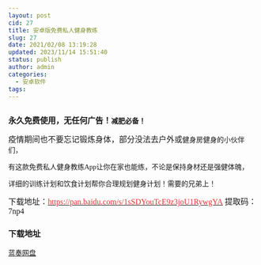 ```yaml
---
layout: post
cid: 27
title: 安卓版免费私人健身教练
slug: 27
date: 2021/02/08 13:19:28
updated: 2023/11/14 15:51:40
status: publish
author: admin
categories: 
  - 安卓软件
tags: 
---
```



<div alt="潮男心博客 www.cnx0.com" >
				<p>
	<span style="font-size:16px;"><span style="font-family:Microsoft YaHei;"><a class="pics" href="/upload/1/888552/images/20210208/20210208124550875087.png" rel="pics"><img src="http://www.aishoujizy.com/upload/1/888552/images/20210208/20210208124550875087.png" class="scrollLoading" data-url="/upload/1/888552/images/20210208/20210208124550875087.png" alt=""></a> <br></span></span>
</p>
<p>
	<span style="font-size:16px;"><span style="font-family:Microsoft YaHei;"><strong>永久免费使用，无任何广告！</strong></span></span><strong style='font-family:"font-size:16px;'>减肥必备！</strong>
</p>
<p>
	<span style="font-size:16px;"><span style="font-family:Microsoft YaHei;">疫情期间也不要忘记锻炼身体，部分没法去户外或</span></span><span style='font-family:"font-size:16px;'>健身房健身的小伙伴们，</span>
</p>
<p>
	<span style='font-family:"font-size:16px;'>有这款免费私人健身教练App让你在家也能练，不论是</span><span style='font-family:"font-size:16px;'>保持身材还是强健体魄，</span>
</p>
<p>
	<span style='font-family:"font-size:16px;'>详细的训练计划和饮食计划帮你合理规划健身计划！需要的兄弟上！</span>
</p>
<p>
	<span style="font-size:16px;"><span style="font-family:Microsoft YaHei;">下载地址：</span><a href="https://pan.baidu.com/s/1sSDYouTcE9z3joU1RywgYA" target="_blank"><span style='color:#E53333;font-family:"'>https://pan.baidu.com/s/1sSDYouTcE9z3joU1RywgYA</span></a><span style="font-family:Microsoft YaHei;">&#160;</span></span><span style='font-size:16px;font-family:"'>提取码：7np4&#160;</span>
</p>
<div id="fengexuxian"></div>
<div class="page-content-intro main-article"><div class="down-url-wrap"> 
<h3 class="tit">
<i class="ico"></i>下载地址</h3>
<a href="#down" onclick="window.open('https://asj.lanzous.com/iXkaalgkije');return false;" class="sbtn" title=""><i class="ico"></i><i class="line"></i>蓝奏网盘</a> &#160;

</div></div>			</div>
			